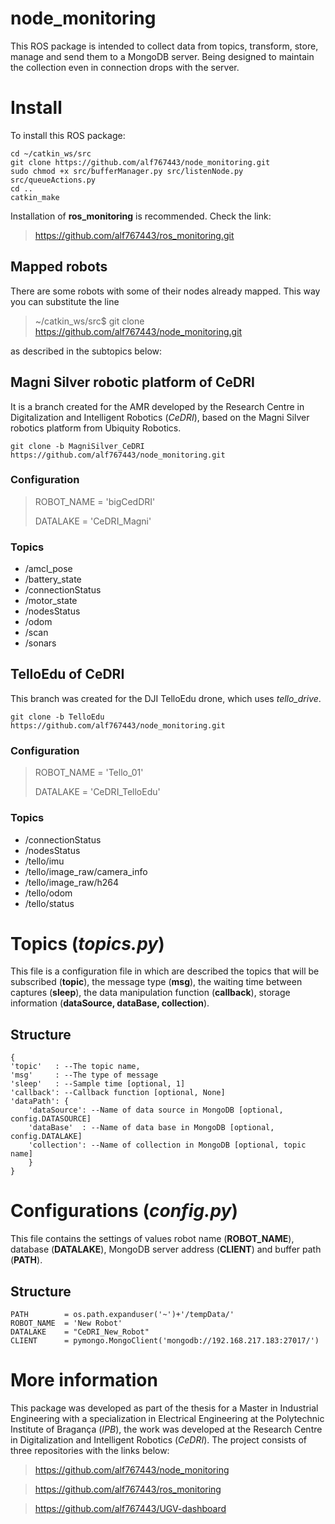 # node_monitoring

This ROS package is intended to collect data from topics, transform, store, manage and send them to a MongoDB server. Being designed to maintain the collection even in connection drops with the server.



# Install

To install this ROS package:

	cd ~/catkin_ws/src
	git clone https://github.com/alf767443/node_monitoring.git
	sudo chmod +x src/bufferManager.py src/listenNode.py src/queueActions.py
	cd ..
	catkin_make

Installation of **ros_monitoring** is recommended. Check the link:
>https://github.com/alf767443/ros_monitoring.git

## Mapped robots

There are some robots with some of their nodes already mapped. This way you can substitute the line

>~/catkin_ws/src$ git clone https://github.com/alf767443/node_monitoring.git

as described in the subtopics below:

## Magni Silver robotic platform of CeDRI

It is a branch created for the AMR developed by the Research Centre in Digitalization and Intelligent Robotics (_CeDRI_), based on the Magni Silver robotics platform from Ubiquity Robotics.
	
	git clone -b MagniSilver_CeDRI  https://github.com/alf767443/node_monitoring.git
### Configuration
>ROBOT_NAME  =  'bigCedDRI'
>
>DATALAKE   =  'CeDRI_Magni'
>
### Topics
 - /amcl_pose
 - /battery_state
 - /connectionStatus
 - /motor_state
 - /nodesStatus
 - /odom
 - /scan
 - /sonars


## TelloEdu of CeDRI

This branch was created for the DJI TelloEdu drone, which uses *tello_drive*.
	
	git clone -b TelloEdu  https://github.com/alf767443/node_monitoring.git
	
### Configuration
>ROBOT_NAME  =  'Tello_01'
>
>DATALAKE   =  'CeDRI_TelloEdu'
>
### Topics
 - /connectionStatus
 - /nodesStatus
 - /tello/imu
 - /tello/image_raw/camera_info
 - /tello/image_raw/h264
 - /tello/odom
 - /tello/status




# Topics (*topics.py*)

This file is a configuration file in which are described the topics that will be subscribed (**topic**), the message type (**msg**), the waiting time between captures (**sleep**), the data manipulation function (**callback**), storage information (**dataSource, dataBase, collection**).
## Structure

	{
	'topic'   : --The topic name,
	'msg'     : --The type of message
	'sleep'   : --Sample time [optional, 1]
	'callback': --Callback function [optional, None]
	'dataPath': {
		'dataSource': --Name of data source in MongoDB [optional, config.DATASOURCE]
		'dataBase'  : --Name of data base in MongoDB [optional, config.DATALAKE]
		'collection': --Name of collection in MongoDB [optional, topic name]
		}
	}

# Configurations (*config.py*)

This file contains the settings of values robot name (**ROBOT_NAME**), database (**DATALAKE**), MongoDB server address (**CLIENT**) and buffer path (**PATH**).
## Structure
	PATH        = os.path.expanduser('~')+'/tempData/'
	ROBOT_NAME  = 'New Robot'
	DATALAKE    = "CeDRI_New_Robot"
	CLIENT      = pymongo.MongoClient('mongodb://192.168.217.183:27017/')

# More information

This package was developed as part of the thesis for a Master in Industrial Engineering with a specialization in Electrical Engineering at the Polytechnic Institute of Bragança (_IPB_), the work was developed at the Research Centre in Digitalization and Intelligent Robotics (_CeDRI_).
The project consists of three repositories with the links below:
	
>https://github.com/alf767443/node_monitoring

>https://github.com/alf767443/ros_monitoring

>https://github.com/alf767443/UGV-dashboard
